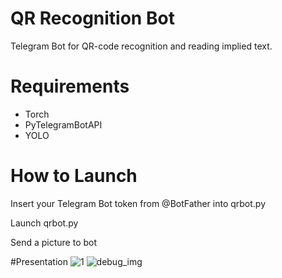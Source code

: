 # QR Recognition Bot
Telegram Bot for QR-code recognition and reading implied text.
# Requirements
- Torch
- PyTelegramBotAPI
- YOLO
# How to Launch
Insert your Telegram Bot token from @BotFather into qrbot.py

Launch qrbot.py

Send a picture to bot

#Presentation
![1](https://user-images.githubusercontent.com/79046421/168577807-fe82160b-d4a3-443a-af4a-8df4625e6d5d.png)
![debug_img](https://user-images.githubusercontent.com/79046421/168577859-51aafc6a-6a5b-42dc-82b1-fe7f34231704.jpg)
